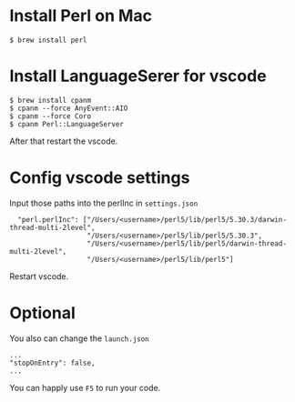 # Install Perl on Mac
```shell
$ brew install perl
```

# Install LanguageSerer for vscode
```shell
$ brew install cpanm
$ cpanm --force AnyEvent::AIO
$ cpanm --force Coro
$ cpanm Perl::LanguageServer
```
After that restart the vscode.

# Config vscode settings

Input those paths into the perlInc in `settings.json`

```
  "perl.perlInc": ["/Users/<username>/perl5/lib/perl5/5.30.3/darwin-thread-multi-2level",
                   "/Users/<username>/perl5/lib/perl5/5.30.3",
                   "/Users/<username>/perl5/lib/perl5/darwin-thread-multi-2level",
                   "/Users/<username>/perl5/lib/perl5"]
```

Restart vscode.

# Optional

You also can change the `launch.json`

```
...
"stopOnEntry": false,
...
```

You can happly use `F5` to run your code.